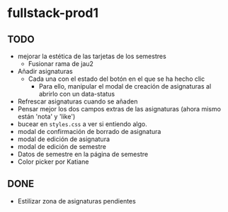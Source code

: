 # fullstack-prod1


## TODO

* mejorar la estética de las tarjetas de los semestres
    * Fusionar rama de jau2
* Añadir asignaturas
    * Cada una con el estado del botón en el que se ha hecho clic
        * Para ello, manipular el modal de creación de asignaturas al abrirlo con un data-status
* Refrescar asignaturas cuando se añaden
* Pensar mejor los dos campos extras de las asignaturas (ahora mismo están 'nota' y 'like')
* bucear en `styles.css` a ver si entiendo algo.
* modal de confirmación de borrado de asignatura
* modal de edición de asignatura
* modal de edición de semestre
* Datos de semestre en la página de semestre
* Color picker por Katiane

## DONE
* Estilizar zona de asignaturas pendientes

